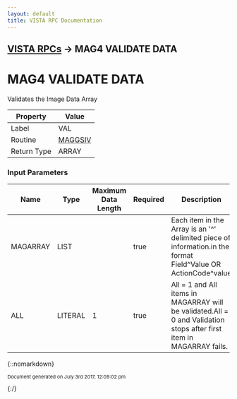 ```yaml
---
layout: default
title: VISTA RPC Documentation
---
```


## [VISTA RPCs](TableOfContents) &#8594; MAG4 VALIDATE DATA
# MAG4 VALIDATE DATA

Validates the Image Data Array

Property | Value
--- | ---
Label | VAL
Routine | [MAGGSIV](http://code.osehra.org/dox/Routine_MAGGSIV_source.html)
Return Type | ARRAY


### Input Parameters

Name | Type | Maximum Data Length | Required | Description
--- | --- | --- | --- | ---
MAGARRAY | LIST |  | true | Each item in the Array is an &#x27;^&#x27; delimited piece of information.in the format Field^Value  OR  ActionCode^value
ALL | LITERAL | 1 | true | All &#x3D; 1 and All items in MAGARRAY will be validated.All &#x3D; 0 and Validation stops after first item in MAGARRAY fails.



{::nomarkdown} <br/><p style="font-size: 11px">Document generated on July 3rd 2017, 12:09:02 pm</p>{:/}